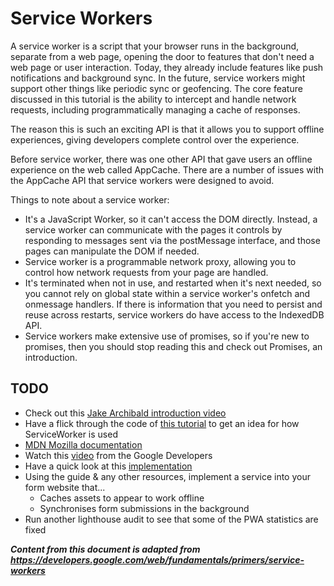 # Service Workers
A service worker is a script that your browser runs in the background, separate from a web page, opening the door to features that don't need a web page or user interaction. Today, they already include features like push notifications and background sync. In the future, service workers might support other things like periodic sync or geofencing. The core feature discussed in this tutorial is the ability to intercept and handle network requests, including programmatically managing a cache of responses.

The reason this is such an exciting API is that it allows you to support offline experiences, giving developers complete control over the experience.

Before service worker, there was one other API that gave users an offline experience on the web called AppCache. There are a number of issues with the AppCache API that service workers were designed to avoid.

Things to note about a service worker:

* It's a JavaScript Worker, so it can't access the DOM directly. Instead, a service worker can communicate with the pages it controls by responding to messages sent via the postMessage interface, and those pages can manipulate the DOM if needed.
* Service worker is a programmable network proxy, allowing you to control how network requests from your page are handled.
* It's terminated when not in use, and restarted when it's next needed, so you cannot rely on global state within a service worker's onfetch and onmessage handlers. If there is information that you need to persist and reuse across restarts, service workers do have access to the IndexedDB API.
* Service workers make extensive use of promises, so if you're new to promises, then you should stop reading this and check out Promises, an introduction.

## TODO
* Check out this [Jake Archibald introduction video](https://www.youtube.com/watch?v=4uQMl7mFB6g)
* Have a flick through the code of [this tutorial](https://github.com/jakearchibald/simple-serviceworker-tutorial) to get an idea for how ServiceWorker is used
* [MDN Mozilla documentation](https://developer.mozilla.org/en-US/docs/Web/API/ServiceWorker)
* Watch this [video](https://youtu.be/dXuvT4oollQ) from the Google Developers
* Have a quick look at this [implementation](https://github.com/GoogleChrome/samples/tree/gh-pages/service-worker/prefetch)
* Using the guide & any other resources, implement a service into your form website that...
    * Caches assets to appear to work offline
    * Synchronises form submissions in the background
* Run another lighthouse audit to see that some of the PWA statistics are fixed

***Content from this document is adapted from https://developers.google.com/web/fundamentals/primers/service-workers***
